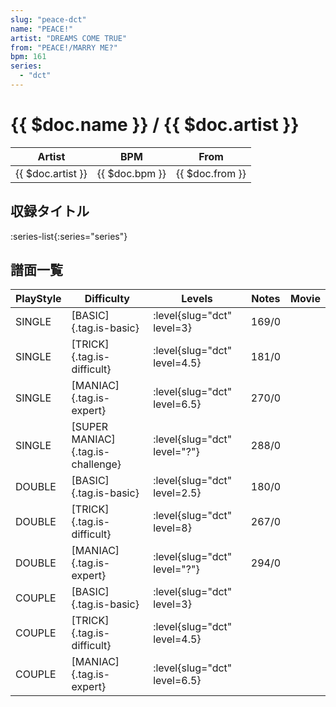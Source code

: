 ```yaml
---
slug: "peace-dct"
name: "PEACE!"
artist: "DREAMS COME TRUE"
from: "PEACE!/MARRY ME?"
bpm: 161
series:
  - "dct"
---
```


# {{ $doc.name }} / {{ $doc.artist }}

|Artist|BPM|From|
|------|---|----|
|{{ $doc.artist }}|{{ $doc.bpm }}|{{ $doc.from }}|

## 収録タイトル

:series-list{:series="series"}

## 譜面一覧

|PlayStyle|Difficulty|Levels|Notes|Movie|
|---------|----------|------|-----|-----|
|SINGLE|[BASIC]{.tag.is-basic}|<div class="field is-grouped is-grouped-multiline">:level{slug="dct" level=3}</div>|169/0||
|SINGLE|[TRICK]{.tag.is-difficult}|<div class="field is-grouped is-grouped-multiline">:level{slug="dct" level=4.5}</div>|181/0||
|SINGLE|[MANIAC]{.tag.is-expert}|<div class="field is-grouped is-grouped-multiline">:level{slug="dct" level=6.5}</div>|270/0||
|SINGLE|[SUPER MANIAC]{.tag.is-challenge}|<div class="field is-grouped is-grouped-multiline">:level{slug="dct" level="?"}</div>|288/0||
|DOUBLE|[BASIC]{.tag.is-basic}|<div class="field is-grouped is-grouped-multiline">:level{slug="dct" level=2.5}</div>|180/0||
|DOUBLE|[TRICK]{.tag.is-difficult}|<div class="field is-grouped is-grouped-multiline">:level{slug="dct" level=8}</div>|267/0||
|DOUBLE|[MANIAC]{.tag.is-expert}|<div class="field is-grouped is-grouped-multiline">:level{slug="dct" level="?"}</div>|294/0||
|COUPLE|[BASIC]{.tag.is-basic}|<div class="field is-grouped is-grouped-multiline">:level{slug="dct" level=3}</div>|||
|COUPLE|[TRICK]{.tag.is-difficult}|<div class="field is-grouped is-grouped-multiline">:level{slug="dct" level=4.5}</div>|||
|COUPLE|[MANIAC]{.tag.is-expert}|<div class="field is-grouped is-grouped-multiline">:level{slug="dct" level=6.5}</div>|||
